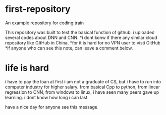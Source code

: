 # first-repository
An example repository for coding train

This repository was built to test the basical function of github.
i uploaded several codes about DNN and CNN.
*i dont konw if there any similar cloud repository like GItHub in China,
*for it is hard for no VPN user to visti GitHub
*if anyone who can see this note, can leave a comment below.

# life is hard
i have to pay the loan
at first i am not a graduate of CS, but i have to run into computer industry for higher salary.
from basical Cpp to python, from linear regression to CNN, from windows to linux,
i have seen many peers gave up learning. i dont know how long i can last

have a nice day for anyone see this message.

